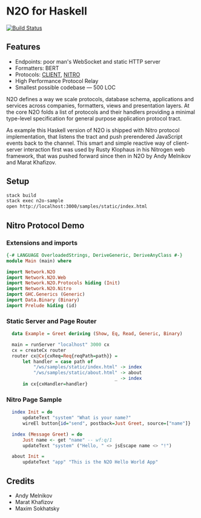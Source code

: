 # N2O for Haskell

[![Build Status](https://travis-ci.org/xafizoff/n2o-hs.svg?branch=master)](https://travis-ci.org/xafizoff/n2o-hs)

Features
--------

* Endpoints: poor man's WebSocket and static HTTP server
* Formatters: BERT
* Protocols: <a href="https://haskell.n2o.space/man/protocols.htm">CLIENT</a>, <a href="https://haskell.n2o.space/man/protocols.htm">NITRO</a>
* High Performance Protocol Relay
* Smallest possible codebase — 500 LOC

N2O defines a way we scale protocols, database schema, applications and
services across companies, formatters, views and presentation layers.
At the core N2O folds a list of protocols and their handlers providing
a minimal type-level specification for general purpose application protocol tract.

As example this Haskell version of N2O is shipped with Nitro protocol
implementation, that listens the tract and push prerendered JavaScript
events back to the channel. This smart and simple reactive way
of client-server interaction first was used by Rusty Klophaus in
his Nitrogen web framework, that was pushed forward since then in
N2O by Andy Melnikov and Marat Khafizov.

Setup
-----

```sh
stack build
stack exec n2o-sample
open http://localhost:3000/samples/static/index.html
```

Nitro Protocol Demo
-------------------

### Extensions and imports

```haskell
{-# LANGUAGE OverloadedStrings, DeriveGeneric, DeriveAnyClass #-}
module Main (main) where

import Network.N2O
import Network.N2O.Web
import Network.N2O.Protocols hiding (Init)
import Network.N2O.Nitro
import GHC.Generics (Generic)
import Data.Binary (Binary)
import Prelude hiding (id)
```

### Static Server and Page Router

```haskell
  data Example = Greet deriving (Show, Eq, Read, Generic, Binary)

  main = runServer "localhost" 3000 cx
  cx = createCx router
  router cx@Cx{cxReq=Req{reqPath=path}} =
      let handler = case path of
          "/ws/samples/static/index.html" -> index
          "/ws/samples/static/about.html" -> about
                                        _ -> index
      in cx{cxHandler=handler}
```

### Nitro Page Sample

```haskell
  index Init = do
      updateText "system" "What is your name?"
      wireEl button{id="send", postback=Just Greet, source=["name"]}

  index (Message Greet) = do
      Just name <- get "name" -- wf:q/1
      updateText "system" ("Hello, " <> jsEscape name <> "!")

  about Init =
      updateText "app" "This is the N2O Hello World App"
```

Credits
-------

* Andy Melnikov
* Marat Khafizov
* Maxim Sokhatsky

